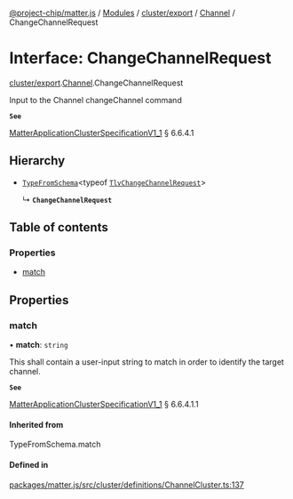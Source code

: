 [@project-chip/matter.js](../README.md) / [Modules](../modules.md) / [cluster/export](../modules/cluster_export.md) / [Channel](../modules/cluster_export.Channel.md) / ChangeChannelRequest

# Interface: ChangeChannelRequest

[cluster/export](../modules/cluster_export.md).[Channel](../modules/cluster_export.Channel.md).ChangeChannelRequest

Input to the Channel changeChannel command

**`See`**

[MatterApplicationClusterSpecificationV1_1](spec_export.MatterApplicationClusterSpecificationV1_1.md) § 6.6.4.1

## Hierarchy

- [`TypeFromSchema`](../modules/tlv_export.md#typefromschema)\<typeof [`TlvChangeChannelRequest`](../modules/cluster_export.Channel.md#tlvchangechannelrequest)\>

  ↳ **`ChangeChannelRequest`**

## Table of contents

### Properties

- [match](cluster_export.Channel.ChangeChannelRequest.md#match)

## Properties

### match

• **match**: `string`

This shall contain a user-input string to match in order to identify the target channel.

**`See`**

[MatterApplicationClusterSpecificationV1_1](spec_export.MatterApplicationClusterSpecificationV1_1.md) § 6.6.4.1.1

#### Inherited from

TypeFromSchema.match

#### Defined in

[packages/matter.js/src/cluster/definitions/ChannelCluster.ts:137](https://github.com/project-chip/matter.js/blob/3adaded6/packages/matter.js/src/cluster/definitions/ChannelCluster.ts#L137)
